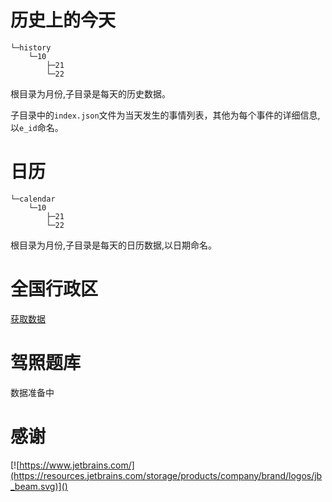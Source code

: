 
# 历史上的今天

 
```
└─history
    └─10
        ├─21
        └─22
```
根目录为月份,子目录是每天的历史数据。

子目录中的`index.json`文件为当天发生的事情列表，其他为每个事件的详细信息,以`e_id`命名。

# 日历
 
```
└─calendar
    └─10
        ├─21
        └─22
```
根目录为月份,子目录是每天的日历数据,以日期命名。


# 全国行政区

[获取数据](https://github.com/lizeze/china_region)
 
 # 驾照题库
 
 数据准备中

#  感谢

[![https://www.jetbrains.com/](https://resources.jetbrains.com/storage/products/company/brand/logos/jb_beam.svg)]()
